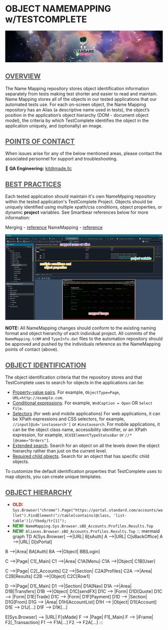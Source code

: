 **<h1> OBJECT NAMEMAPPING w/TESTCOMPLETE </h1>**
![standard-automation.png](/src/standard-automation.png)



## <span style="color:#555555"><u> **OVERVIEW** </u></span>
The Name Mapping repository stores object identification information separately from tests making test shorter and easier to read and maintain. Name Mapping stores all of the objects in our tested applications that our automated tests use. For each on-screen object, the Name Mapping repository has an Alias (a descriptive name used in tests), the object’s position in the application’s object hierarchy (DOM - document object model), the criteria by which TestComplete identifies the object in the application uniquely, and (optionally) an image. 


## <span style="color:#555555"><u> **POINTS OF CONTACT** </u></span>
When issues arise for any of the below mentioned areas, please contact the associated personnel for support and troubleshooting.

:taco: **QA Engineering:**<span style="color:gold"> kit@made.llc </span>



## <span style="color:#555555"><u> **BEST PRACTICES** </u></span>
Each tested application should maintain it's own NameMpping repository within the tested application's TestComplete Project. Objects should be uniquely identified using multiple xpath/css conditions, object properties, or dynamic **project** variables. See Smartbear references below for more information:

Merging - [reference](https://support.smartbear.com/testcomplete/docs/testing-with/object-identification/name-mapping/how-to/merge.html)
NameMapping - [reference](https://support.smartbear.com/testcomplete/docs/testing-with/object-identification/name-mapping/index.html)

![nameMapping.png](/src/assets/nameMapping.png)


**NOTE:** All NameMapping changes should conform to the existing naming format and object hierarchy of each individual project. All commits of the `NameMapping.tcNM` and `TypeInfo.dat` files to the automation repository should be approved and pushed by the individuals reference as the NameMapping points of contact (above).



## <span style="color:#555555"><u> **OBJECT IDENTIFICATION** </u></span> 
The object identification criteria that the repository stores and that TestComplete uses to search for objects in the applications can be:
- [Property-value pairs](https://support.smartbear.com/testcomplete/docs/testing-with/object-identification/name-mapping/basic-mapping-criteria.html). For example, `ObjectType=Page`, `URL=http://example.com`.
- [Conditional expressions](https://support.smartbear.com/testcomplete/docs/testing-with/object-identification/name-mapping/conditional-mapping-criteria.html). For example, `WndCaption = Open` OR `Select File`.
- [Selectors](https://support.smartbear.com/testcomplete/docs/testing-with/object-identification/name-mapping/selectors.html) (for web and mobile applications) For web applications, it can be XPath expressions and CSS selectors, for example, `//input[@id='instasearch']` or `#instasearch`. For mobile applications, it can be the object class name, accessibility identifier, or an XPath expression, for example, `XCUIElementTypeStatusBar` or `//*[@name="Orders"]`.
- [Extended search](https://support.smartbear.com/testcomplete/docs/testing-with/object-identification/name-mapping/extended-search.html). Search for an object on all the levels down the object hierarchy rather than just on the current level.
- [Required child objects](https://support.smartbear.com/testcomplete/docs/testing-with/object-identification/name-mapping/required-children.html). Search for an object that has specific child objects.

To customize the default identification properties that TestComplete uses to map objects, you can create unique templates. 



## <span style="color:#555555"><u> **OBJECT HIERARCHY** </u></span> 
- <span style="color:red">**OLD:**</span> `Sys.Browser("chrome").Page("https://portal.standard.com/accounts/wallet").FindElement("//table[contains(@class, 'list-table')]//tbody/tr[1]");`
- <span style="color:green">**NEW:**</span> `NameMapping.Sys.Browser.sBO_Accounts.Profiles.Results.Top`
- <span style="color:green">**NEW:**</span> `Aliases.Browser.sBO_Accounts.Profiles.Results.Top`
::: mermaid
graph TD
A[Sys.Browser] -->|URL| B[sAuth]
A -->|URL| C[sBackOffice]
A -->|URL| D[sPortal]

B -->|Area| BA[Auth]
BA -->|Object| BB[Login]

C -->|Page| C1[_Main]
C1 -->|Area| C1A[Menu]
C1A -->|Object| C1B[User]

C -->|Page| C2[_Accounts]
C2 -->|Section| C2A[Profiles]
C2A -->|Area| C2B[Results]
C2B -->|Object| C2C[Row1]

D -->|Page| D1[_Main]
D1 -->|Section| D1A[Nav]
D1A -->|Area| D1B[Transfers]
D1B -->|Object| D1C[sendFX]
D1C --> |Form| D1D[Quote]
D1C --> |Form| D1E[Trade]
D1C --> |Form| D1F[Payment]
D1D --> |Section| D1G[From]
D1G --> |Area| D1H[AccountList]
D1H --> |Object| D1I[Account]
D1E --> D1J[...]
D1F --> D1K[...]

E[Sys.Browser] --> |URL| F[sMade]
F --> |Page| F1[_Main]
F --> |iFrame| F2[_Transaction]
F1 --> F1A[...]
F2 --> F2A[...] 
:::